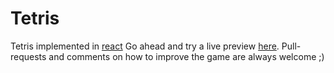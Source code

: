 Tetris
=====

Tetris implemented in [react](https://facebook.github.io/react/) 
Go ahead and try a live preview [here](http://abrabah.github.io/tetris-reactjs). 
Pull-requests and comments on how to improve the game are always welcome ;)

